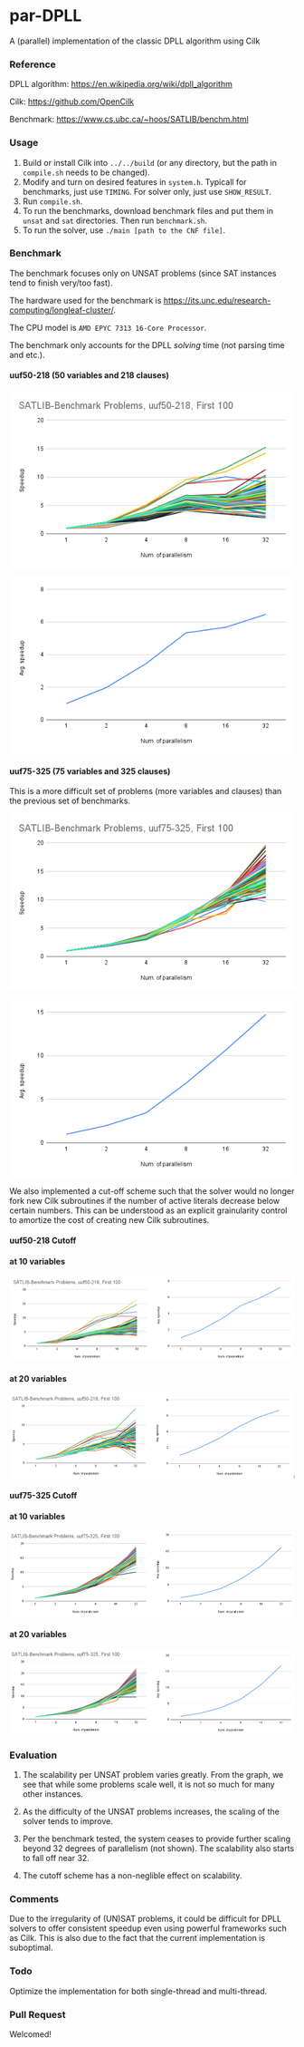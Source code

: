 # par-DPLL

A (parallel) implementation of the classic DPLL algorithm using Cilk

### Reference

DPLL algorithm:  https://en.wikipedia.org/wiki/dpll_algorithm

Cilk: https://github.com/OpenCilk

Benchmark: https://www.cs.ubc.ca/~hoos/SATLIB/benchm.html

### Usage

1. Build or install Cilk into `../../build` (or any directory, but the path in `compile.sh` needs to be changed).
2. Modify and turn on desired features in `system.h`. Typicall for benchmarks, just use `TIMING`. For solver only, just
   use `SHOW_RESULT`.
3. Run `compile.sh`.
4. To run the benchmarks, download benchmark files and put them in `unsat` and `sat` directories. Then
   run `benchmark.sh`.
5. To run the solver, use `./main [path to the CNF file]`.

### Benchmark

The benchmark focuses only on UNSAT problems (since SAT instances tend to finish very/too fast).

The hardware used for the benchmark is https://its.unc.edu/research-computing/longleaf-cluster/.

The CPU model is `AMD EPYC 7313 16-Core Processor`.

The benchmark only accounts for the DPLL *solving* time (not parsing time and etc.).

#### uuf50-218 (50 variables and 218 clauses)

![uuf50-218](https://github.com/uncttao/par-DPLL/blob/master/assets/SATLIB-Benchmark%20Problems%2C%20uuf50-218%2C%20First%20100.png)

![uuf50-218-avg](https://github.com/uncttao/par-DPLL/blob/master/assets/SATLIB-Benchmark%20Problems%2C%20uuf50-218%2C%20First%20100.avg.png)

#### uuf75-325 (75 variables and 325 clauses)

This is a more difficult set of problems (more variables and clauses) than the previous set of benchmarks.

![uuf75-325](https://github.com/uncttao/par-DPLL/blob/master/assets/SATLIB-Benchmark%20Problems%2C%20uuf75-325%2C%20First%20100.png)

![uuf75-325-avg](https://github.com/uncttao/par-DPLL/blob/master/assets/SATLIB-Benchmark%20Problems%2C%20uuf75-325%2C%20First%20100.avg.png)

We also implemented a cut-off scheme such that the solver would no longer fork new Cilk subroutines if the number of active literals decrease below certain numbers. This can be understood as an explicit grainularity control to amortize the cost of creating new Cilk subroutines.

#### uuf50-218 Cutoff

#### at 10 variables

![uuf50-218-10](https://github.com/uncttao/par-DPLL/blob/master/assets/50-10.png)

#### at 20 variables

![uuf50-218-20](https://github.com/uncttao/par-DPLL/blob/master/assets/50-20.png)

#### uuf75-325 Cutoff

#### at 10 variables

![uuf75-325-10](https://github.com/uncttao/par-DPLL/blob/master/assets/75-10.png)

#### at 20 variables

![uuf75-325-20](https://github.com/uncttao/par-DPLL/blob/master/assets/75-20.png)

### Evaluation

1. The scalability per UNSAT problem varies greatly. From the graph, we see that while some problems scale well, it is not so much for many other instances.

2. As the difficulty of the UNSAT problems increases, the scaling of the solver tends to improve.

3. Per the benchmark tested, the system ceases to provide further scaling beyond 32 degrees of parallelism (not shown). The scalability also starts to fall off near 32.

4. The cutoff scheme has a non-neglible effect on scalability.

### Comments

Due to the irregularity of (UN)SAT problems, it could be difficult for DPLL solvers to offer consistent speedup even using powerful frameworks such as Cilk. This is also due to the fact that the current implementation is suboptimal.

### Todo

Optimize the implementation for both single-thread and multi-thread.

### Pull Request

Welcomed!
